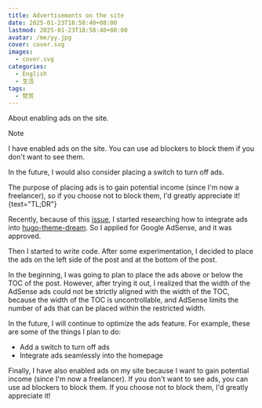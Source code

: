 ```yaml
---
title: Advertisements on the site
date: 2025-01-23T18:58:40+08:00
lastmod: 2025-01-23T18:58:40+08:00
avatar: /me/yy.jpg
cover: cover.svg
images:
  - cover.svg
categories:
  - English
  - 生活
tags:
  - 赞赏
---
```


About enabling ads on the site.

<!--more-->

> [!NOTE]
> I have enabled ads on the site. You can use ad blockers to block them if you don't want to see them.
>
> In the future, I would also consider placing a switch to turn off ads.
>
> The purpose of placing ads is to gain potential income (since I'm now a freelancer),
> so if you choose not to block them, I'd greatly appreciate it!
{text="TL;DR"}

Recently, because of this [issue](https://github.com/g1eny0ung/hugo-theme-dream/issues/315), I started
researching how to integrate ads into [hugo-theme-dream](https://github.com/g1eny0ung/hugo-theme-dream).
So I applied for Google AdSense, and it was approved.

Then I started to write code. After some experimentation, I decided to place the ads on the left side of the post
and at the bottom of the post.

In the beginning, I was going to plan to place the ads above or below the TOC of the post.
However, after trying it out, I realized that the width of the AdSense ads could not be
strictly aligned with the width of the TOC, because the width of the TOC is uncontrollable,
and AdSense limits the number of ads that can be placed within the restricted width.

In the future, I will continue to optimize the ads feature. For example, these are some of the things I plan to do:

- Add a switch to turn off ads
- Integrate ads seamlessly into the homepage

Finally, I have also enabled ads on my site because I want to gain potential income (since I'm now a freelancer).
If you don't want to see ads, you can use ad blockers to block them. If you choose not to block them, I'd greatly appreciate it!
